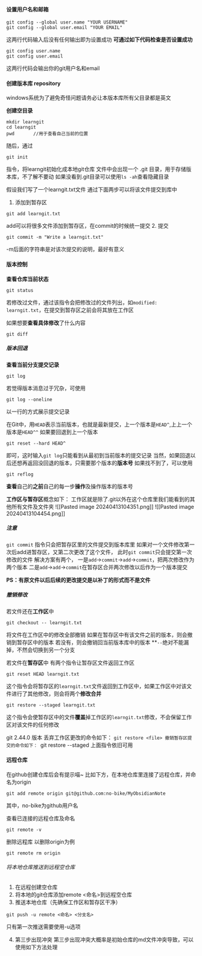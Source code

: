 #### 设置用户名和邮箱
```
git config --global user.name "YOUR USERNAME"
git config --global user.email "YOUR EMAIL"
```
这两行代码输入后没有任何输出即为设置成功
**可通过如下代码检查是否设置成功**
```
git config user.name
git config user.email
```
这两行代码会输出你的git用户名和email

#### 创建版本库 repository
windows系统为了避免奇怪问题请务必让本版本库所有父目录都是英文

**创建空目录**
```
mkdir learngit
cd learngit
pwd       //用于查看自己当前的位置
```
随后，通过
```
git init
```
指令，将learngit初始化成本地git仓库
文件中会出现一个 .git 目录，用于存储版本库，不了解不要动
如果没看到.git目录可以使用`ls -ah`查看隐藏目录

假设我们写了一个learngit.txt文件
通过下面两步可以将该文件提交到库中
1. 添加到暂存区
```
git add learngit.txt
```
add可以将很多文件添加到暂存区，在commit的时候统一提交
2. 提交
```
git commit -m "Write a learngit.txt"
```
-m后面的字符串是对该次提交的说明，最好有意义

#### 版本控制

**查看仓库当前状态**
```
git status
```
若修改过文件，通过该指令会把修改过的文件列出，如`modified: learngit.txt`，在提交到暂存区之前会将其放在工作区

如果想要**查看具体修改**了什么内容
```
git diff
```


##### 版本回退

**查看当前分支提交记录**
```
git log
```
若觉得版本消息过于冗杂，可使用
```
git log --oneline
```
以一行的方式展示提交记录

在Git中，用`HEAD`表示当前版本，也就是最新提交，上一个版本是`HEAD^`,上上一个版本是`HEAD^^`
如果要回退到上一个版本
```
git reset --hard HEAD^
```
即可，这时输入`git log`只能看到从最初到当前版本的提交记录
当然，如果回退以后还想再返回没回退的版本，只需要那个版本的**版本号**
如果找不到了，可以使用
```
git reflog
```
**查看**自己的**之前**自己的每一步**操作**及操作版本的版本号

**工作区与暂存区**概念如下：
工作区就是除了.git以外在这个仓库里我们能看到的其他所有文件及文件夹
![[Pasted image 20240413104351.png]]
![[Pasted image 20240413104454.png]]

##### 注意
`git commit` 指令只会把暂存区里的文件提交到版本库里
如果对一个文件修改第一次后add进暂存区，又第二次更改了这个文件，
此时`git commit`只会提交第一次修改的文件
解决方案有两个，
一是`add`->`commit`->`add`->`commit`，把两次修改作为两个版本
二是`add`->`add`->`commit`在暂存区合并两次修改以后作为一个版本提交

**PS：有原文件以后后续的更改提交是以补丁的形式而不是文件**

##### 撤销修改

若文件还在**工作区**中
```
git checkout -- learngit.txt
```
将文件在工作区中的修改全部撤销
如果在暂存区中有该文件之前的版本，则会撤销到暂存区中的版本
若没有，则会撤销回当前版本库中的版本
**`--`绝对不能漏掉，不然会切换到另一个分支

若文件在**暂存区**中
有两个指令让暂存区文件返回工作区
```
git reset HEAD learngit.txt
```
这个指令会将暂存区的`learngit.txt`文件返回到工作区中，如果工作区中对该文件进行了其他修改，则会将两个**修改合并**

```
git restore --staged learngit.txt
```
这个指令会使暂存区中的文件**覆盖**掉工作区的`learngit.txt`修改，不会保留工作区对该文件的任何修改


git 2.44.0 版本
丢弃工作区更改的命令如下：
`git restore <file>
撤销暂存区提交的命令如下：
`git restore --staged <file>
上面指令依旧可用


#### 远程仓库

在github创建仓库后会有提示喵~
比如下方，在本地仓库里连接了远程仓库，并命名为origin
```
git add remote origin git@github.com:no-bike/MyObsidianNote
```

其中，no-bike为github用户名

查看已连接的远程仓库及命名
```
git remote -v
```

删除远程库
以删除origin为例
```
git remote rm origin
```

###### 将本地仓库推送到远程空仓库

1. 在远程创建空仓库
2. 将本地的git仓库添加remote <命名>到远程空仓库
3. 推送本地仓库（先确保工作区和暂存区干净）
```
git push -u remote <命名> <分支名>
```
只有第一次推送需要使用-u选项

4. 第三步出现冲突
第三步出现冲突大概率是初始仓库的md文件冲突导致，可以使用如下方法处理
